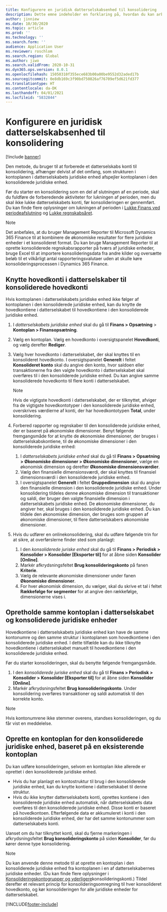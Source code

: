```yaml
---
title: Konfigurere en juridisk datterselskabsenhed til konsolidering
description: Dette emne indeholder en forklaring på, hvordan du kan arbejde med kontoplaner for konsoliderede regnskaber.
author: jinniew
ms.date: 10/30/2020
ms.topic: article
ms.prod: ''
ms.technology: ''
ms.search.form: ''
audience: Application User
ms.reviewer: roschlom
ms.search.region: Global
ms.author: jiwo
ms.search.validFrom: 2020-10-31
ms.dyn365.ops.version: 8.0.1
ms.openlocfilehash: 15050310f355ece683b00a00be9552d32aded17b
ms.sourcegitcommit: 0e8db169c3f90bd750826af76709ef5d621fd377
ms.translationtype: HT
ms.contentlocale: da-DK
ms.lasthandoff: 04/01/2021
ms.locfileid: "5832844"
---
```

# <a name="set-up-a-subsidiary-legal-entity-for-consolidation"></a>Konfigurere en juridisk datterselskabsenhed til konsolidering

[!include [banner](../includes/banner.md)]

Den metode, du bruger til at forberede et datterselskabs konti til konsolidering, afhænger delvist af det omfang, som strukturen i kontoplanen i datterselskabets juridiske enhed afspejler kontoplanen i den konsoliderede juridiske enhed.

Før du starter en konsolidering som en del af slutningen af en periode, skal du fuldføre de forberedende aktiviteter for lukningen af perioden, men du skal ikke lukke datterselskabets konti, før konsolideringen er gennemført. Du kan finde flere oplysninger om lukningen af perioden i [Lukke Finans ved periodeafslutning](close-general-ledger-at-period-end.md) og [Lukke regnskabsåret](tasks/close-fiscal-year.md).

> [!NOTE]
>  Det anbefales, at du bruger Management Reporter til Microsoft Dynamics 365 Finance til at kombinere de økonomiske resultater for flere juridiske enheder i et konsolideret format. Du kan bruge Management Reporter til at oprette konsoliderede regnskabsrapporter på tværs af juridiske enheder, bruge Excel til at importere konsolideringsdata fra andre kilder og oversætte beløb til et vilkårligt antal rapporteringsvalutaer uden at skulle køre konsolideringsprocessen i Dynamics 365 Finance.

## <a name="map-subsidiary-main-accounts-to-consolidated-main-accounts"></a>Knytte hovedkonti i datterselskaber til konsoliderede hovedkonti

Hvis kontoplanen i datterselskabets juridiske enhed ikke følger af kontoplanen i den konsoliderede juridiske enhed, kan du knytte de hovedkontiene i datterselskabet til hovedkontiene i den konsoliderede juridiske enhed.

1. I *datterselskabets juridiske enhed* skal du gå til **Finans \> Opsætning** \> **Kontoplan \> Finansopsætning**.
2. Vælg en kontoplan. Vælg en hovedkonto i oversigtspanelet **Hovedkonti**, og vælg derefter **Rediger**.
3. Vælg hver hovedkonto i datterselskabet, der skal knyttes til en konsolideret hovedkonto. I oversigtspanelet **Generelt** i feltet **Konsolideret konto** skal du angive den konto, hvor saldoen eller transaktionerne fra den valgte hovedkonto i datterselskabet skal overføres til i den konsoliderede juridiske enhed. Du kan angive samme konsoliderede hovedkonto til flere konti i datterselskabet.

    > [!NOTE]
    > Hvis de vigtigste hovedkonti i datterselskabet, der er tilknyttet, afviger fra de vigtigste hovedkontotyper i den konsoliderede juridiske enhed, overskrives værdierne af konti, der har hovedkontotypen **Total**, under konsolidering.

4. Forbered rapporter og regnskaber til den konsoliderede juridiske enhed, der er baseret på økonomiske dimensioner. Benyt følgende fremgangsmåde for at knytte de økonomiske dimensioner, der bruges i datterselskabskontiene, til de økonomiske dimensioner i den konsoliderede juridiske enhed:

    1. I *datterselskabets juridiske enhed* skal du gå til **Finans \> Opsætning \> Økonomiske dimensioner \> Økonomiske dimensioner**, vælge en økonomisk dimension og derefter **Økonomiske dimensionsværdier**.
    2. Vælg den finansielle dimensionsværdi, der skal knyttes til finansiel dimensionsværdi i den konsoliderede juridiske enhed.
    3. I oversigtspanelet **Generelt** i feltet **Gruppedimension** skal du angive den finansielle dimension i den konsoliderede juridiske enhed. Under konsolidering tildeles denne økonomiske dimension til transaktioner og saldi, der bruger den valgte finansielle dimension i datterselskabets juridiske enhed. De økonomiske dimensioner, du angiver her, skal bruges i den konsoliderede juridiske enhed. Du kan tildele den økonomiske dimension, der bruges som gruppen af økonomiske dimensioner, til flere datterselskabers økonomiske dimensioner.

5. Hvis du udfører en onlinekonsolidering, skal du udføre følgende trin for at sikre, at overførslerne finder sted som planlagt:

    1. I den *konsoliderede juriske enhed* skal du gå til **Finans \> Periodisk \> Konsolider \> Konsolider \[Eksporter til\]** for at åbne siden **Konsolider \[Online\]**.
    2. Markér afkrydsningsfeltet **Brug konsolideringskonto** på fanen **Kriterie**.
    3. Vælg de relevante økonomiske dimensioner under fanen **Økonomiske dimensioner**.
    4. For hver økonomisk dimension, du vælger, skal du skrive et tal i feltet **Rækkefølge for segmenter** for at angive den rækkefølge, dimensionerne vises i.

## <a name="maintain-the-same-chart-of-accounts-in-the-subsidiary-and-consolidated-legal-entities"></a>Opretholde samme kontoplan i datterselskabet og konsoliderede juridiske enheder

Hovedkontiene i datterselskabets juridiske enhed kan have de samme kontonumre og den samme struktur i kontoplanen som hovedkontiene i den konsoliderede juridiske enhed. I dette tilfælde kan du ikke tilknytte hovedkontiene i datterselskabet manuelt til hovedkontiene i den konsoliderede juridiske enhed.

Før du starter konsolideringen, skal du benytte følgende fremgangsmåde.

1. I den *konsoliderede juriske enhed* skal du gå til **Finans \> Periodisk \> Konsolider \> Konsolider \[Eksporter til\]** for at åbne siden **Konsolider \[Online\]**.
2. Markér afkrydsningsfeltet **Brug konsolideringskonto**. Under konsolidering overføres transaktioner og saldi automatisk til den korrekte konto.

> [!NOTE]
> Hvis kontonumrene ikke stemmer overens, standses konsolideringen, og du får vist en meddelelse.

## <a name="create-a-chart-of-accounts-for-the-consolidated-legal-entity-based-on-an-existing-chart-of-accounts"></a>Oprette en kontoplan for den konsoliderede juridiske enhed, baseret på en eksisterende kontoplan

Du kan udføre konsolideringen, selvom en kontoplan ikke allerede er oprettet i den konsoliderede juridiske enhed.

- Hvis du har planlagt en kontostruktur til brug i den konsoliderede juridiske enhed, kan du knytte kontiene i datterselskabet til denne struktur.
- Hvis du ikke knytter datterselskabets konti, oprettes kontiene i den konsoliderede juridiske enhed automatisk, når datterselskabets data overføres til den konsoliderede juridiske enhed. Disse konti er baseret på hovedkontoen. Efterfølgende data er akkumuleret i konti i den konsoliderede juridiske enhed, der har det samme kontonummer som datterselskabets konti.

Uanset om du har tilknyttet konti, skal du fjerne markeringen i afkrydsningsfeltet **Brug konsolideringskonto** på siden **Konsolider**, før du kører denne type konsolidering.

> [!NOTE]
> Du kan anvende denne metode til at oprette en kontoplan i den konsoliderede juridiske enhed fra kontoplanen i en af datterselskabernes juridiske enheder. (Du kan finde flere oplysninger i [Konsolideringskontogrupper og yderligere](../budgeting/consolidation-account-groups-consolidation-accounts.md)konsolideringskonti.) Tildel derefter et relevant princip for konsolideringsomregning til hver konsolideret hovedkonto, og kør konsolideringen for alle juridiske enheder for datterselskabet.


[!INCLUDE[footer-include](../../includes/footer-banner.md)]